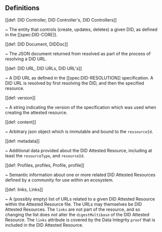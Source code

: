 ## Definitions

[[def: DID Controller, DID Controller's, DID Controllers]]

~ The entity that controls (create, updates, deletes) a given DID, as defined
in the [[spec:DID-CORE]].

[[def: DID Document, DIDDoc]]

~ The JSON document returned from resolved as part of the process of resolving a DID URL.

[[def: DID URL, DID URLs, DID URL's]]

~ A DID URL as defined in the [[spec:DID-RESOLUTION]] specification. A DID URL is resolved by first resolving the DID, and then the specified resource.

[[def: version]]

~ A string indicating the version of the specification which was used when creating the attested resource.

[[def: content]]

~ Arbitrary json object which is immutable and bound to the `ressourceId`.

[[def: metadata]]

~ Additional data provided about the DID Attested Resource, including at least the `resourceType`, and `resourceId`.

[[def: Profiles, profiles, Profile, profile]]

~ Semantic information about one or more related DID Attested Resources defined by a community for use within an ecosystem.

[[def: links, Links]]

~ A (possibly empty) list of URLs related to a given DID Attested Resource within the Attested Resource file. The URLs may themselves be DID Attested Resources. The `links` are not part of the resource, and so changing the list does not alter the `digestMultibase` of the DID Attested Resource. The `links` attribute is covered by the Data Integrity `proof` that is included in the DID Attested Resource.